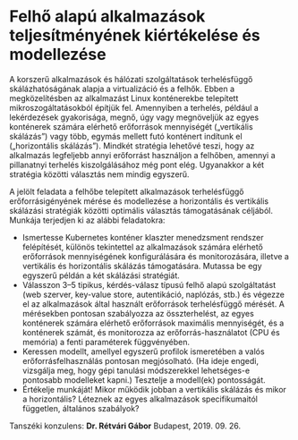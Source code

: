# Felhő alapú alkalmazások teljesítményének kiértékelése és modellezése

A korszerű alkalmazások és hálózati szolgáltatások terhelésfüggő skálázhatóságának
alapja a virtualizáció és a felhők. Ebben a megközelítésben az alkalmazást Linux
konténerekbe telepített mikroszogáltatásokból építjük fel. Amennyiben a terhelés, például a
lekérdezések gyakorisága, megnő, úgy vagy megnöveljük az egyes konténerek számára
elérhető erőforrások mennyiségét („vertikális skálázás”) vagy több, egymás mellett futó
konténert indítunk el („horizontális skálázás”). Mindkét stratégia lehetővé teszi, hogy az
alkalmazás legfeljebb annyi erőforrást használjon a felhőben, amennyi a pillanatnyi terhelés
kiszolgálásához még pont elég. Ugyanakkor a két stratégia közötti választás nem mindig
egyszerű.

A jelölt feladata a felhőbe telepített alkalmazások terhelésfüggő erőforrásigényének
mérése és modellezése a horizontális és vertikális skálázási stratégiák közötti optimális
választás támogatásának céljából. Munkája terjedjen ki az alábbi feladatokra:
- Ismertesse Kubernetes konténer klaszter menedzsment rendszer felépítését, különös
tekintettel az alkalmazások számára elérhető erőforrások mennyiségének
konfigurálására és monitorozására, illetve a vertikális és horizontális skálázás
támogatására. Mutassa be egy egyszerű példán a két skálázási stratégiát.
- Válasszon 3–5 tipikus, kérdés-válasz típusú felhő alapú szolgáltatást (web szerver,
key-value store, autentikáció, naplózás, stb.) és végezze el az alkalmazások által
használt erőforrások terhelésfüggő mérését. A mérésekben pontosan szabályozza az
összterhelést, az egyes konténerek számára elérhető erőforrások maximális
mennyiségét, és a konténerek számát, és monitorozza az erőforrás-használatot (CPU
és memória) a fenti paraméterek függvényében.
- Keressen modellt, amellyel egyszerű profilok ismeretében a valós erőforrásfelhasználás pontosan megjósolható. (Ha ideje engedi, vizsgálja meg, hogy gépi
tanulási módszerekkel lehetséges-e pontosabb modelleket kapni.) Tesztelje a
modell(ek) pontosságát.
- Értékelje munkáját! Mikor működik jobban a vertikális skálázás és mikor a
horizontális? Léteznek az egyes alkalmazások specifikumaitól független, általános
szabályok?

Tanszéki konzulens: **Dr. Rétvári Gábor**
Budapest, 2019. 09. 26.